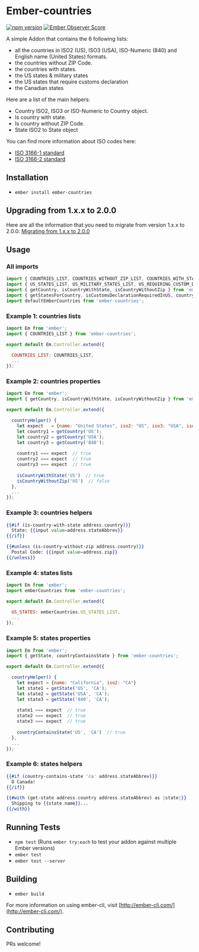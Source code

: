 # Ember-countries
[![npm version](https://badge.fury.io/js/ember-countries.svg)](https://badge.fury.io/js/ember-countries)
[![Ember Observer Score](http://emberobserver.com/badges/ember-countries.svg)](http://emberobserver.com/addons/ember-countries)

A simple Addon that contains the 6 following lists:
 - all the countries in ISO2 (US), ISO3 (USA), ISO-Numeric (840) and English name (United States) formats.
 - the countries without ZIP Code.
 - the countries with states.
 - the US states & military states
 - the US states that require customs declaration
 - the Canadian states

Here are a list of the main helpers:
 - Country ISO2, ISO3 or ISO-Numeric to Country object.
 - Is country with state.
 - Is country without ZIP Code.
 - State ISO2 to State object

You can find more information about ISO codes here:
 - [ISO 3166-1 standard](https://en.wikipedia.org/wiki/ISO_3166-1)
 - [ISO 3166-2 standard](https://en.wikipedia.org/wiki/ISO_3166-2)

## Installation

* `ember install ember-countries`


## Upgrading from 1.x.x to 2.0.0

Here are all the information that you need to migrate from version 1.x.x to 2.0.0: [Migrating from 1.x.x to 2.0.0](https://github.com/mnowik/ember-countries/wiki/Migrating-from-1.x.x-to-2.0.0)

## Usage

### All imports
```js
import { COUNTRIES_LIST, COUNTRIES_WITHOUT_ZIP_LIST, COUNTRIES_WITH_STATES_LIST } from 'ember-countries';
import { US_STATES_LIST, US_MILITARY_STATES_LIST, US_REQUIRING_CUSTOM_DECLARATION_STATES_LIST, CA_STATES_LIST, STATES_BY_COUNTRIES } from 'ember-countries';
import { getCountry, isCountryWithState, isCountryWithoutZip } from 'ember-countries';
import { getStatesForCountry, isCustomsDeclarationRequiredInUS, countryContainsState, getState } from 'ember-countries';
import defaultEmberCountries from 'ember-countries';
```

### Example 1: countries lists
```js
import Em from 'ember';
import { COUNTRIES_LIST } from 'ember-countries';

export default Em.Controller.extend({

  COUNTRIES_LIST: COUNTRIES_LIST,
  ...
});
```

### Example 2: countries properties
```js
import Em from 'ember';
import { getCountry, isCountryWithState, isCountryWithoutZip } from 'ember-countries';

export default Em.Controller.extend({

  countryHelper() {
    let expect   = {name: "United States", iso2: "US", iso3: "USA", isoNumeric: "840"}
    let country1 = getCountry('US');
    let country2 = getCountry('USA');
    let country3 = getCountry('840');
    
    country1 === expect  // true
    country2 === expect  // true
    country3 === expect  // true
    
    isCountryWithState('US')  // true
    isCountryWithoutZip('US')  // false
  },
  ...
});
```

### Example 3: countries helpers
```hbs
{{#if (is-country-with-state address.country)}}
  State: {{input value=address.stateAbbrev}}
{{/if}}

{{#unless (is-country-without-zip address.country)}}
  Postal Code: {{input value=address.zip}}
{{/unless}}
```

### Example 4: states lists
```js
import Em from 'ember';
import emberCountries from 'ember-countries';

export default Em.Controller.extend({

  US_STATES: emberCountries.US_STATES_LIST,
  ...
});
```

### Example 5: states properties
```js
import Em from 'ember';
import { getState, countryContainsState } from 'ember-countries';

export default Em.Controller.extend({

  countryHelper() {
    let expect = {name: "California", iso2: "CA"}
    let state1 = getState('US', 'CA');
    let state2 = getState('USA', 'CA');
    let state3 = getState('840', 'CA');
    
    state1 === expect  // true
    state2 === expect  // true
    state3 === expect  // true
    
    countryContainsState('US', 'CA')  // true
  },
  ...
});
```

### Example 6: states helpers
```hbs
{{#if (country-contains-state 'ca' address.stateAbbrev)}}
  O Canada!
{{/if}}

{{#with (get-state address.country address.stateAbbrev) as |state|}}
  Shipping to {{state.name}}...
{{/with}}
```

## Running Tests

* `npm test` (Runs `ember try:each` to test your addon against multiple Ember versions)
* `ember test`
* `ember test --server`


## Building

* `ember build`

For more information on using ember-cli, visit [http://ember-cli.com/](http://ember-cli.com/).

## Contributing

PRs welcome!
